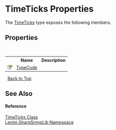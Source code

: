 # TimeTicks Properties
 

The <a href="T_Lextm_SharpSnmpLib_TimeTicks">TimeTicks</a> type exposes the following members.


## Properties
&nbsp;<table><tr><th></th><th>Name</th><th>Description</th></tr><tr><td>![Public property](media/pubproperty.gif "Public property")</td><td><a href="P_Lextm_SharpSnmpLib_TimeTicks_TypeCode">TypeCode</a></td><td /></tr></table>&nbsp;
<a href="#timeticks-properties">Back to Top</a>

## See Also


#### Reference
<a href="T_Lextm_SharpSnmpLib_TimeTicks">TimeTicks Class</a><br /><a href="N_Lextm_SharpSnmpLib">Lextm.SharpSnmpLib Namespace</a><br />